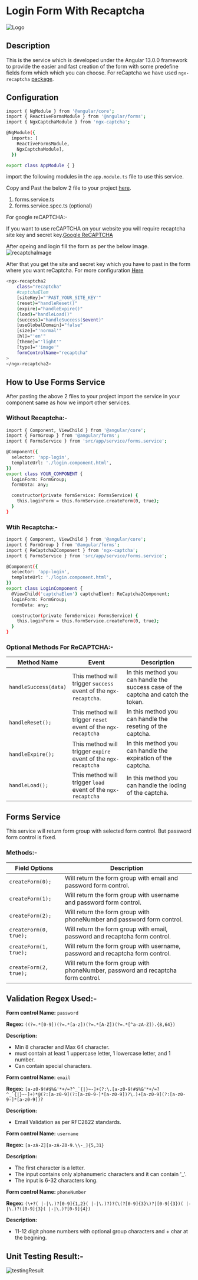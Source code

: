 # Login Form With Recaptcha

![Logo](https://www.solutionanalysts.com/wp-content/uploads/2021/02/SA-Logo-high.png)

## Description

This is the service which is developed under the Angular 13.0.0 framework to provide the easier and fast creation of the form with some predefine fields form which which you can choose. For reCaptcha we have used `ngx-recaptcha` [package](https://github.com/Enngage/ngx-captcha).

## Configuration

```bash
import { NgModule } from '@angular/core';
import { ReactiveFormsModule } from '@angular/forms';
import { NgxCaptchaModule } from 'ngx-captcha';

@NgModule({
  imports: [
    ReactiveFormsModule,
    NgxCaptchaModule],
  })

export class AppModule { }
```

import the following modules in the `app.module.ts` file to use this service.

Copy and Past the below 2 file to your project [here](https://github.com/Deep1218/reusable/tree/login-with-recaptcha/src/app/service).

1. forms.service.ts
2. forms.service.spec.ts (optional)

For google reCAPTCHA:-

If you want to use reCAPTCHA on your website you will require recaptcha site key and secret key.[Google ReCAPTCHA](https://www.google.com/recaptcha/admin/create)

After opeing and login fill the form as per the below image.
![recaptchaImage](./src/assets/img/Recaptcha.png)

After that you get the site and secret key which you have to past in the form where you want reCaptcha. For more configuration [Here](https://enngage.github.io/ngx-captcha/)

```bash
<ngx-recaptcha2
    class="recaptcha"
    #captchaElem
    [siteKey]="'PAST_YOUR_SITE_KEY'"
    (reset)="handleReset()"
    (expire)="handleExpire()"
    (load)="handleLoad()"
    (success)="handleSuccess($event)"
    [useGlobalDomain]="false"
    [size]="'normal'"
    [hl]="'en'"
    [theme]="'light'"
    [type]="'image'"
    formControlName="recaptcha"
>
</ngx-recaptcha2>
```

## How to Use Forms Service

After pasting the above 2 files to your project import the service in your component same as how we import other services.

### Without Recaptcha:-

```bash
import { Component, ViewChild } from '@angular/core';
import { FormGroup } from '@angular/forms';
import { FormsService } from 'src/app/service/forms.service';

@Component({
  selector: 'app-login',
  templateUrl: './login.component.html',
})
export class YOUR_COMPONENT {
  loginForm: FormGroup;
  formData: any;

  constructor(private formService: FormsService) {
    this.loginForm = this.formService.createForm(0, true);
  }
}
```

### Wtih Recaptcha:-

```bash
import { Component, ViewChild } from '@angular/core';
import { FormGroup } from '@angular/forms';
import { ReCaptcha2Component } from 'ngx-captcha';
import { FormsService } from 'src/app/service/forms.service';

@Component({
  selector: 'app-login',
  templateUrl: './login.component.html',
})
export class LoginComponent {
  @ViewChild('captchaElem') captchaElem!: ReCaptcha2Component;
  loginForm: FormGroup;
  formData: any;

  constructor(private formService: FormsService) {
    this.loginForm = this.formService.createForm(0, true);
  }
}
```
### Optional Methods For ReCAPTCHA:-

| Method Name        | Event | Description                                                                       |
| -------------------- | -------- |--------------------------------------------------------------------------------- |
| `handleSuccess(data)`       | This method will trigger `success` event of the `ngx-recaptcha`. | In this method you can handle the success case of the captcha and catch the token. | 
| `handleReset();`       | This method will trigger `reset` event of the `ngx-recaptcha`| In this method you can handle the reseting of the captcha. |
| `handleExpire();`       | This method will trigger `expire` event of the `ngx-recaptcha` | In this method you can handle the expiration of the captcha. |
| `handleLoad();` | This method will trigger `load` event of the `ngx-recaptcha` | In this method you can handle the loding of the captcha.       |
## Forms Service

This service will return form group with selected form control. But password form control is fixed.

### Methods:-

| Field Options        | Description                                                                       |
| -------------------- | --------------------------------------------------------------------------------- |
| `createForm(0);`       | Will return the form group with email and password form control.                  |
| `createForm(1);`       | Will return the form group with username and password form control.               |
| `createForm(2);`       | Will return the form group with phoneNumber and password form control.            |
| `createForm(0, true);` | Will return the form group with email, password and recaptcha form control.       |
| `createForm(1, true);` | Will return the form group with username, password and recaptcha form control.    |
| `createForm(2, true);` | Will return the form group with phoneNumber, password and recaptcha form control. |

## Validation Regex Used:-

**Form control Name:** `password`

**Regex:** `((?=.*[0-9])(?=.*[a-z])(?=.*[A-Z])(?=.*[^a-zA-Z]).{8,64})`

**Description:** 

- Min 8 character and Max 64 character.
- must contain at least 1 uppercase letter, 1 lowercase letter, and 1 number.
- Can contain special characters.

**Form control Name:** `email`

**Regex:** ```[a-z0-9!#$%&'*+/=?^_`{|}~-]+(?:\.[a-z0-9!#$%&'*+/=?^_`{|}~-]+)*@(?:[a-z0-9](?:[a-z0-9-]*[a-z0-9])?\.)+[a-z0-9](?:[a-z0-9-]*[a-z0-9])?```

**Description:** 
- Email Validation as per RFC2822 standards.

**Form control Name:** `username`

**Regex:** `[a-zA-Z][a-zA-Z0-9.\\-_]{5,31}`

**Description:** 
- The first character is a letter.
- The input contains only alphanumeric characters and it can contain '_'.
- The input is 6-32 characters long.

**Form control Name:** `phoneNumber`

**Regex:** `(\+?( |-|\.)?[0-9]{1,2}( |-|\.)?)?(\(?[0-9]{3}\)?|[0-9]{3})( |-|\.)?([0-9]{3}( |-|\.)?[0-9]{4})`

**Description:** 

- 11-12 digit phone numbers with optional group characters and + char at the begining.


## Unit Testing Result:-

![testingResult](./src/assets/img/testing%20Result.png)

